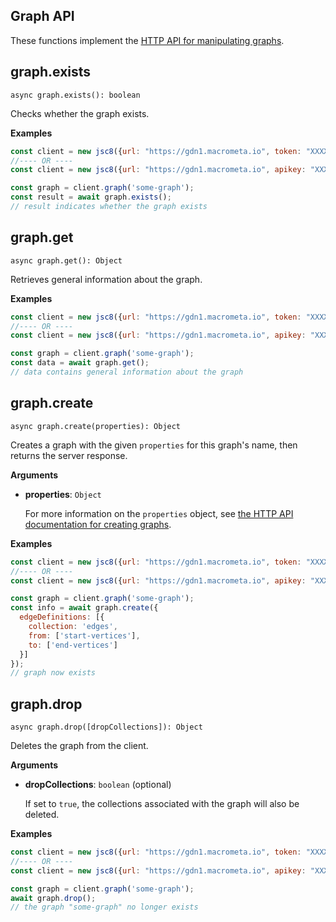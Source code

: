 ## Graph API

These functions implement the [HTTP API for manipulating graphs](https://developer.document360.io/docs/indexing).

## graph.exists

`async graph.exists(): boolean`

Checks whether the graph exists.

**Examples**

```js
const client = new jsc8({url: "https://gdn1.macrometa.io", token: "XXXX"});
//---- OR ----
const client = new jsc8({url: "https://gdn1.macrometa.io", apikey: "XXXX"});

const graph = client.graph('some-graph');
const result = await graph.exists();
// result indicates whether the graph exists
```

## graph.get

`async graph.get(): Object`

Retrieves general information about the graph.

**Examples**

```js
const client = new jsc8({url: "https://gdn1.macrometa.io", token: "XXXX"});
//---- OR ----
const client = new jsc8({url: "https://gdn1.macrometa.io", apikey: "XXXX"});

const graph = client.graph('some-graph');
const data = await graph.get();
// data contains general information about the graph
```

## graph.create

`async graph.create(properties): Object`

Creates a graph with the given `properties` for this graph's name, then returns the server response.

**Arguments**

- **properties**: `Object`

  For more information on the `properties` object, see
  [the HTTP API documentation for creating graphs](https://developer.document360.io/docs/overview-6).

**Examples**

```js
const client = new jsc8({url: "https://gdn1.macrometa.io", token: "XXXX"});
//---- OR ----
const client = new jsc8({url: "https://gdn1.macrometa.io", apikey: "XXXX"});

const graph = client.graph('some-graph');
const info = await graph.create({
  edgeDefinitions: [{
    collection: 'edges',
    from: ['start-vertices'],
    to: ['end-vertices']
  }]
});
// graph now exists
```

## graph.drop

`async graph.drop([dropCollections]): Object`

Deletes the graph from the client.

**Arguments**

- **dropCollections**: `boolean` (optional)

  If set to `true`, the collections associated with the graph will also be deleted.

**Examples**

```js
const client = new jsc8({url: "https://gdn1.macrometa.io", token: "XXXX"});
//---- OR ----
const client = new jsc8({url: "https://gdn1.macrometa.io", apikey: "XXXX"});

const graph = client.graph('some-graph');
await graph.drop();
// the graph "some-graph" no longer exists
```
